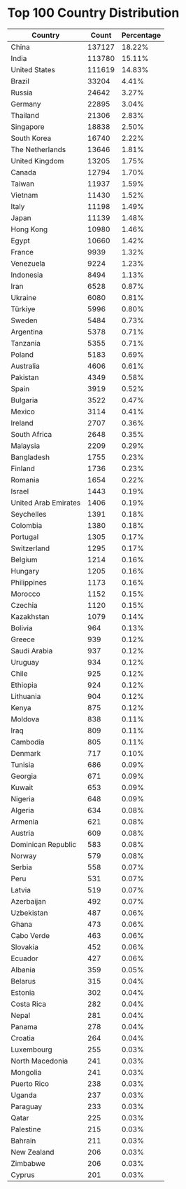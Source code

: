 # Top 100 Country Distribution
| Country | Count | Percentage |
|----|----|----|
| China | 137127 | 18.22% |
| India | 113780 | 15.11% |
| United States | 111619 | 14.83% |
| Brazil | 33204 | 4.41% |
| Russia | 24642 | 3.27% |
| Germany | 22895 | 3.04% |
| Thailand | 21306 | 2.83% |
| Singapore | 18838 | 2.50% |
| South Korea | 16740 | 2.22% |
| The Netherlands | 13646 | 1.81% |
| United Kingdom | 13205 | 1.75% |
| Canada | 12794 | 1.70% |
| Taiwan | 11937 | 1.59% |
| Vietnam | 11430 | 1.52% |
| Italy | 11198 | 1.49% |
| Japan | 11139 | 1.48% |
| Hong Kong | 10980 | 1.46% |
| Egypt | 10660 | 1.42% |
| France | 9939 | 1.32% |
| Venezuela | 9224 | 1.23% |
| Indonesia | 8494 | 1.13% |
| Iran | 6528 | 0.87% |
| Ukraine | 6080 | 0.81% |
| Türkiye | 5996 | 0.80% |
| Sweden | 5484 | 0.73% |
| Argentina | 5378 | 0.71% |
| Tanzania | 5355 | 0.71% |
| Poland | 5183 | 0.69% |
| Australia | 4606 | 0.61% |
| Pakistan | 4349 | 0.58% |
| Spain | 3919 | 0.52% |
| Bulgaria | 3522 | 0.47% |
| Mexico | 3114 | 0.41% |
| Ireland | 2707 | 0.36% |
| South Africa | 2648 | 0.35% |
| Malaysia | 2209 | 0.29% |
| Bangladesh | 1755 | 0.23% |
| Finland | 1736 | 0.23% |
| Romania | 1654 | 0.22% |
| Israel | 1443 | 0.19% |
| United Arab Emirates | 1406 | 0.19% |
| Seychelles | 1391 | 0.18% |
| Colombia | 1380 | 0.18% |
| Portugal | 1305 | 0.17% |
| Switzerland | 1295 | 0.17% |
| Belgium | 1214 | 0.16% |
| Hungary | 1205 | 0.16% |
| Philippines | 1173 | 0.16% |
| Morocco | 1152 | 0.15% |
| Czechia | 1120 | 0.15% |
| Kazakhstan | 1079 | 0.14% |
| Bolivia | 964 | 0.13% |
| Greece | 939 | 0.12% |
| Saudi Arabia | 937 | 0.12% |
| Uruguay | 934 | 0.12% |
| Chile | 925 | 0.12% |
| Ethiopia | 924 | 0.12% |
| Lithuania | 904 | 0.12% |
| Kenya | 875 | 0.12% |
| Moldova | 838 | 0.11% |
| Iraq | 809 | 0.11% |
| Cambodia | 805 | 0.11% |
| Denmark | 717 | 0.10% |
| Tunisia | 686 | 0.09% |
| Georgia | 671 | 0.09% |
| Kuwait | 653 | 0.09% |
| Nigeria | 648 | 0.09% |
| Algeria | 634 | 0.08% |
| Armenia | 621 | 0.08% |
| Austria | 609 | 0.08% |
| Dominican Republic | 583 | 0.08% |
| Norway | 579 | 0.08% |
| Serbia | 558 | 0.07% |
| Peru | 531 | 0.07% |
| Latvia | 519 | 0.07% |
| Azerbaijan | 492 | 0.07% |
| Uzbekistan | 487 | 0.06% |
| Ghana | 473 | 0.06% |
| Cabo Verde | 463 | 0.06% |
| Slovakia | 452 | 0.06% |
| Ecuador | 427 | 0.06% |
| Albania | 359 | 0.05% |
| Belarus | 315 | 0.04% |
| Estonia | 302 | 0.04% |
| Costa Rica | 282 | 0.04% |
| Nepal | 281 | 0.04% |
| Panama | 278 | 0.04% |
| Croatia | 264 | 0.04% |
| Luxembourg | 255 | 0.03% |
| North Macedonia | 241 | 0.03% |
| Mongolia | 241 | 0.03% |
| Puerto Rico | 238 | 0.03% |
| Uganda | 237 | 0.03% |
| Paraguay | 233 | 0.03% |
| Qatar | 225 | 0.03% |
| Palestine | 215 | 0.03% |
| Bahrain | 211 | 0.03% |
| New Zealand | 206 | 0.03% |
| Zimbabwe | 206 | 0.03% |
| Cyprus | 201 | 0.03% |
